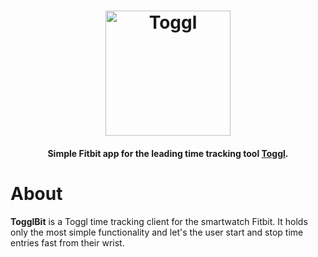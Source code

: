 <h1 align="center">
  <a href="https://toggl.com"><img src="https://toggl.com/site/images/media-toolkit/logo_02-644bd26148b73c19d9c91e5baecd8e31.jpg" alt="Toggl" width="200"></a>
</h1>

<h4 align="center">Simple Fitbit app for the leading time tracking tool <a href="https://toggl.com" target="_blank">Toggl</a>.</h4>

# About

  **TogglBit** is a Toggl time tracking client for the smartwatch Fitbit. It holds only the most simple functionality and let's the user start and stop time entries fast from their wrist.
